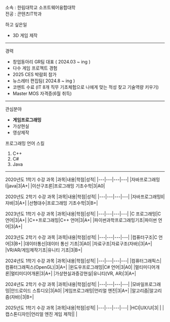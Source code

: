 소속 : 한림대학교 소프트웨어융합대학   
전공 : 콘텐츠IT학과 


하고 싶은일
* 3D 게임 제작

-----------------------------

경력
* 창업동아리 GR팀 대표 ( 2024.03 ~ ing )
* 다수 게임 프로젝트 경험
* 2025 CES 박람회 참가
* 뉴스레터 편집팀( 2024.8 ~ ing )
* 코멘트 수료 (IT 8개 직무 기초체험으로 나에게 맞는 적성 찾고 기술역량 키우기)
* Master MOS 자격증(6월 취득)

-----------------------------

관심분야   
* **게임프로그래밍**
* 가상현실   
* 영상제작

프로그래밍 언어 스킬   
1. C++
2. C#
3. Java
--------------------

2020년도 1학기 수강 과목
|과목|내용|학점|성적|
|---|---|---|---|
|자바프로그래밍Ⅰ|java|3|A+|
|이산구조론|프로그래밍 기초수학|3|A0|

2020년도 2학기 수강 과목
|과목|내용|학점|성적|
|---|---|---|---|
|자바프로그래밍Ⅱ|자바|3|A+|
|선형대수|프로그래밍 기초수학|3|B+|

2023년도 1학기 수강 과목
|과목|내용|학점|성적|
|---|---|---|---|
|C 프로그래밍|C 언어|3|A+|
|C++프로그래밍|C++ 언어|3|A+|
|파이썬과학프로그래밍기초|파이썬 언어|3|A+|

2023년도 2학기 수강 과목
|과목|내용|학점|성적|
|---|---|---|---|
|컴퓨터구조|C 언어|3|B+|
|데이터통신|데이터 통신 기초|3|A0|
|자료구조|자료구조(자바)|3|A+|
|VR/AR/게임제작기초|유니티 기초|3|B+|

2024년도 1학기 수강 과목
|과목|내용|학점|성적|
|---|---|---|---|
|컴퓨터그래픽스|컴퓨터그래픽스(OpenGL)|3|A+|
|윈도우프로그래밍|C# 언어|3|A0|
|멀티미디어개론|멀티미디어개론|3|A+|
|가상현실과증강현실|유니티(VR, AR)|3|A+|

2024년도 2학기 수강 과목
|과목|내용|학점|성적|
|---|---|---|---|
|모바일프로그래밍|안드로이드 스튜디오|3|A0|
|게임프로그래밍|언리얼 엔진|3|A+|
|알고리즘|알고리즘(자바)|3|B+|

2025년도 1학기 수강 과목
|과목|내용|학점|성적|
|---|---|---|---|
|HCI|UX/UI|3|  |
|캡스톤디자인|언리얼 엔진 게임 제작||  |


